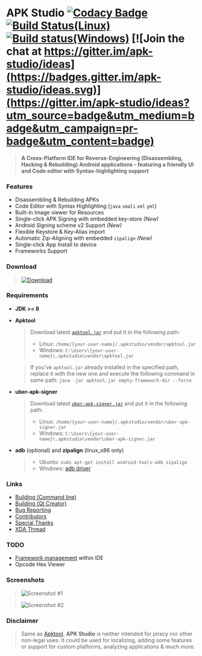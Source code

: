 
# APK Studio [![Codacy Badge](https://api.codacy.com/project/badge/Grade/9709de5012824c36b54fda9c2c6390bf)](https://app.codacy.com/app/Surendrajat/apkstudio?utm_source=github.com&utm_medium=referral&utm_content=Surendrajat/apkstudio&utm_campaign=badger) [![Build Status(Linux)](https://travis-ci.org/Surendrajat/ApkStudio.svg)](https://travis-ci.org/Surendrajat/ApkStudio) [![Build status(Windows)](https://ci.appveyor.com/api/projects/status/mnr254lm0mlshmfb?svg=true)](https://ci.appveyor.com/project/Surendrajat/apkstudio) [![Join the chat at https://gitter.im/apk-studio/ideas](https://badges.gitter.im/apk-studio/ideas.svg)](https://gitter.im/apk-studio/ideas?utm_source=badge&utm_medium=badge&utm_campaign=pr-badge&utm_content=badge)
>**A Cross-Platform IDE for Reverse-Engineering (Disassembling, Hacking & Rebuilding)  Android applications  - featuring a friendly UI and Code editor with Syntax-highlighting support**

### Features
- Disassembling & Rebuilding APKs
- Code Editor with Syntax Highlighting (`java` `smali` `xml` `yml`)
-  Built-in Image viewer for Resources
- Single-click APK Signing with embedded key-store *(New)*
- Android Signing scheme v2 Support *(New)*
- Flexible Keystore & Key-Alias import
- Automatic Zip-Aligning with embedded `zipalign` *(New)*
- Single-click App Install to device
- Frameworks Support

### Download
 >[![Download](https://img.shields.io/github/release/surendrajat/apkstudio/all.svg?longCache=true&style=for-the-badge)](https://github.com/Surendrajat/apkstudio/releases)

### Requirements
- **JDK >= 8**
- **Apktool**  
  >Download latest [`apktool.jar`](https://bitbucket.org/iBotPeaches/apktool/downloads/) and put it in the following path:  
  >- Linux: `/home/{your-user-name}/.apkstudio/vendor/apktool.jar`  
  >- Windows: `C:\Users\{your-user-name}\.apkstudio\vendor\apktool.jar`
 
  >If you've `apktool.jar` already installed in the specified path, replace it with the new one and execute the following command in same path:   `java -jar apktool.jar empty-framework-dir --force`
- **uber-apk-signer**  
  >Download latest [`uber-apk-signer.jar`](https://github.com/patrickfav/uber-apk-signer/releases) and put it in the following path:  
    >- Linux: `/home/{your-user-name}/.apkstudio/vendor/uber-apk-signer.jar`  
    >- Windows: `C:\Users\{your-user-name}\.apkstudio\vendor\uber-apk-signer.jar`
- **adb** (optional) and **zipalign** (linux_x86 only) 
    >- Ubuntu: `sudo apt-get install android-tools-adb zipalign`  
    >- Windows: [adb driver](https://lifehacker.com/the-easiest-way-to-install-androids-adb-and-fastboot-to-1586992378)

### Links
- [Building (Command line)](https://github.com/Surendrajat/ApkStudio/wiki/Building#building-linux)
- [Building (Qt Creator)](https://github.com/Surendrajat/ApkStudio/wiki/Building#building-with-qt-creator)
- [Bug Reporting](https://github.com/surendrajat/apkstudio/issues)
- [Contributors](https://github.com/Surendrajat/ApkStudio/graphs/contributors)
- [Special Thanks](https://github.com/Surendrajat/ApkStudio/wiki/SpecialThanks)
- [XDA Thread](https://forum.xda-developers.com/showthread.php?t=3761033)

### TODO
- [Framework management](https://ibotpeaches.github.io/Apktool/documentation/#frameworks) within IDE
- Opcode Hex Viewer

### Screenshots
>![Screenshot #1](https://raw.githubusercontent.com/surendrajat/apkstudio/master/external/screenshots/apkstudio881.png "Screenshot #1")

>![Screenshot #2](https://raw.githubusercontent.com/surendrajat/apkstudio/master/external/screenshots/apkstudio882.png "Screenshot #2")

### Disclaimer
>Same as [Apktool](http://ibotpeaches.github.io/Apktool/), **APK Studio** is neither intended for piracy nor other non-legal uses. It could be used for localizing, adding some features or support for custom platforms, analyzing applications &amp; much more.